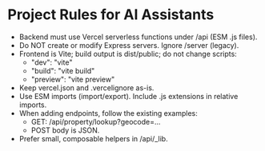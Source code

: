 # Project Rules for AI Assistants

- Backend must use Vercel serverless functions under /api (ESM .js files).
- Do NOT create or modify Express servers. Ignore /server (legacy).
- Frontend is Vite; build output is dist/public; do not change scripts:
  - "dev": "vite"
  - "build": "vite build"
  - "preview": "vite preview"
- Keep vercel.json and .vercelignore as-is.
- Use ESM imports (import/export). Include .js extensions in relative imports.
- When adding endpoints, follow the existing examples:
  - GET: /api/property/lookup?geocode=...
  - POST body is JSON.
- Prefer small, composable helpers in /api/_lib.
